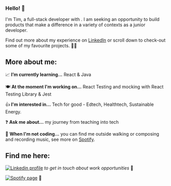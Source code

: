 ### Hello! 👋

I'm Tim, a full-stack developer with . I am seeking an opportunity to build products that make a difference in a variety of contexts as a junior developer.

Find out more about my experience on [LinkedIn](https://www.linkedin.com/in/tim-castillo-gill-30a27b42/) or scroll down to check-out some of my favourite projects. 🧑‍💻

## More about me: 

📈  **I’m currently learning...** React & Java

🍽  **At the moment I'm working on...** React Testing and mocking with React Testing Library & Jest

👍  **I'm interested in...** Tech for good - Edtech, Healthtech, Sustainable Energy.  

❓  **Ask me about...** my journey from teaching into tech 

🏰  **When I'm not coding...** you can find me outside walking or composing and recording music, see more on [Spotify](https://open.spotify.com/artist/3XDAQCkNnz2yN6PW8Sw8p7?si=O9TF8xFJRnOlh-LP5wTnxg#login).

## Find me here:

[![Linkedin profile](https://img.shields.io/badge/Linkedin-Tim%20CastilloGill-0077B5?style=social&logo=linkedin&?labelColor=fff)](https://www.linkedin.com/in/tim-castillo-gill-30a27b42/) *to get in touch about work opportunities* 💼
  
[![Spotify page](https://img.shields.io/badge/Spotify-Tim%20Gill%20Viola-green)](https://open.spotify.com/artist/3XDAQCkNnz2yN6PW8Sw8p7) 🎻
